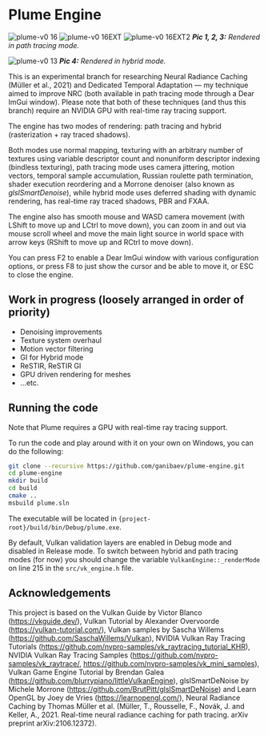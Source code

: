 # Plume Engine

![plume-v0 16](https://github.com/ganibaev/plume-engine/assets/55918604/9ce43291-aeba-4681-944a-02287ca8898a)
![plume-v0 16EXT](https://github.com/ganibaev/plume-engine/assets/55918604/c30e2887-3fbc-4172-adc0-e274f0b398a5)
![plume-v0 16EXT2](https://github.com/ganibaev/plume-engine/assets/55918604/af016d77-5ff1-4a9f-a3db-88769498fa7e)
***Pic 1, 2, 3:** Rendered in path tracing mode.*

![plume-v0 13](https://github.com/ganibaev/plume-engine/assets/55918604/047ae73f-af23-46d3-8ef9-f62027e21ce6)
***Pic 4:** Rendered in hybrid mode.*


This is an experimental branch for researching Neural Radiance Caching (Müller et al., 2021) and Dedicated Temporal Adaptation — my technique aimed to improve NRC (both available in path tracing mode through a Dear ImGui window). Please note that both of these techniques (and thus this branch) require an NVIDIA GPU with real-time ray tracing support.

The engine has two modes of rendering: path tracing and hybrid (rasterization + ray traced shadows).

Both modes use normal mapping, texturing with an arbitrary number of textures using variable descriptor count and nonuniform descriptor indexing (bindless texturing), path tracing mode uses camera jittering, motion vectors, temporal sample accumulation, Russian roulette path termination, shader execution reordering and a Morrone denoiser (also known as *glslSmartDenoise*), while hybrid mode uses deferred shading with dynamic rendering, has real-time ray traced shadows, PBR and FXAA.

The engine also has smooth mouse and WASD camera movement (with LShift to move up and LCtrl to move down), you can zoom in and out via mouse scroll wheel and move the main light source in world space with arrow keys (RShift to move up and RCtrl to move down).

You can press F2 to enable a Dear ImGui window with various configuration options, or press F8 to just show the cursor and be able to move it, or ESC to close the engine.

## Work in progress (loosely arranged in order of priority)

* Denoising improvements
* Texture system overhaul
* Motion vector filtering
* GI for Hybrid mode
* ReSTIR, ReSTIR GI
* GPU driven rendering for meshes
* ...etc.

## Running the code

Note that Plume requires a GPU with real-time ray tracing support.

To run the code and play around with it on your own on Windows, you can do the following:
```bash
git clone --recursive https://github.com/ganibaev/plume-engine.git
cd plume-engine
mkdir build
cd build
cmake ..
msbuild plume.sln
```
The executable will be located in `{project-root}/build/bin/Debug/plume.exe`.

By default, Vulkan validation layers are enabled in Debug mode and disabled in Release mode. To switch between hybrid and path tracing modes (for now) you should change the variable `VulkanEngine::_renderMode` on line 215 in the `src/vk_engine.h` file.

## Acknowledgements

This project is based on the Vulkan Guide by Victor Blanco (https://vkguide.dev/), Vulkan Tutorial by Alexander Overvoorde (https://vulkan-tutorial.com/), Vulkan samples by Sascha Willems (https://github.com/SaschaWillems/Vulkan), NVIDIA Vulkan Ray Tracing Tutorials (https://github.com/nvpro-samples/vk_raytracing_tutorial_KHR), NVIDIA Vulkan Ray Tracing Samples (https://github.com/nvpro-samples/vk_raytrace/, https://github.com/nvpro-samples/vk_mini_samples), Vulkan Game Engine Tutorial by Brendan Galea (https://github.com/blurrypiano/littleVulkanEngine), glslSmartDeNoise by Michele Morrone (https://github.com/BrutPitt/glslSmartDeNoise) and Learn OpenGL by Joey de Vries (https://learnopengl.com/), Neural Radiance Caching by Thomas Müller et al. (Müller, T., Rousselle, F., Novák, J. and Keller, A., 2021. Real-time neural radiance caching for path tracing. arXiv preprint arXiv:2106.12372).

